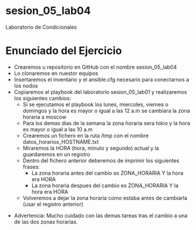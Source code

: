 # sesion_05_lab04
Laboratorio de Condicionales

# Enunciado del Ejercicio

- Crearemos u repositorio en GitHub con el nombre sesion_05_lab04
- Lo clonaremos en nuestor equipos
- Insertaremos el inventario y el ansible.cfg necesario para conectarnos a los nodos
- Copiaremos el playbook del laboratorio sesion_05_lab01 y realizaremos los siguientes cambios:
	- Si se ejecutamos el playbook los lunes, miercoles, viernes o domingos y la hora es mayor o igual a las 12 a.m se cambiara la zona horaria a moscow
	- Para los demas dias de la semana la zona horaria sera tokio y la hora es mayor o igual a las 10 a.m
	- Crearemos un fichero en la ruta /tmp con el nombre datos_horarios_HOSTNAME.txt
	- Miraremos la HORA (hora, minuto y segundo) actual y la guardaremos en un registro
	- Dentro del fichero anterior deberemos de imprimir los siguientes frases:
		- La zona horaria antes del cambio es ZONA_HORARIA Y la hora era HORA
		- La zona horaria despues del cambio es ZONA_HORARIA Y la hora era HORA
	- Volveremos a dejar la zona horaria como estaba antes de cambiarla (usar el registro anterior)

* Advertencia: Mucho cuidado con las demas tareas tras el cambio a una de las dos zonas horarias.